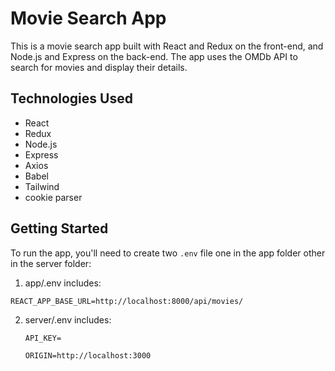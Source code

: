 # Movie Search App

This is a movie search app built with React and Redux on the front-end, and Node.js and Express on the back-end. The app uses the OMDb API to search for movies and display their details.

## Technologies Used

- React
- Redux
- Node.js
- Express
- Axios
- Babel
- Tailwind
- cookie parser

## Getting Started

To run the app, you'll need to create two `.env` file one in the app folder other in the server folder:

1. app/.env includes:

`
REACT_APP_BASE_URL=http://localhost:8000/api/movies/
`

2. server/.env includes:

   ```
   API_KEY=
   
   ORIGIN=http://localhost:3000
   ```
